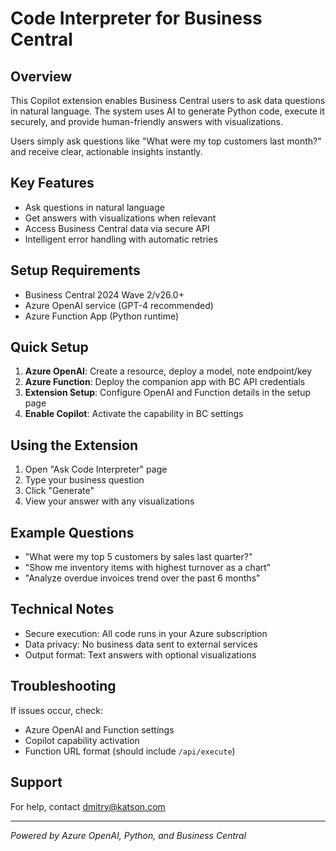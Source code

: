 # Code Interpreter for Business Central

## Overview

This Copilot extension enables Business Central users to ask data questions in natural language. The system uses AI to generate Python code, execute it securely, and provide human-friendly answers with visualizations.

Users simply ask questions like "What were my top customers last month?" and receive clear, actionable insights instantly.

## Key Features

- Ask questions in natural language
- Get answers with visualizations when relevant
- Access Business Central data via secure API
- Intelligent error handling with automatic retries

## Setup Requirements

- Business Central 2024 Wave 2/v26.0+
- Azure OpenAI service (GPT-4 recommended)
- Azure Function App (Python runtime)

## Quick Setup

1. **Azure OpenAI**: Create a resource, deploy a model, note endpoint/key
2. **Azure Function**: Deploy the companion app with BC API credentials
3. **Extension Setup**: Configure OpenAI and Function details in the setup page
4. **Enable Copilot**: Activate the capability in BC settings

## Using the Extension

1. Open "Ask Code Interpreter" page
2. Type your business question
3. Click "Generate"
4. View your answer with any visualizations

## Example Questions

- "What were my top 5 customers by sales last quarter?"
- "Show me inventory items with highest turnover as a chart"
- "Analyze overdue invoices trend over the past 6 months"

## Technical Notes

- Secure execution: All code runs in your Azure subscription
- Data privacy: No business data sent to external services
- Output format: Text answers with optional visualizations

## Troubleshooting

If issues occur, check:
- Azure OpenAI and Function settings
- Copilot capability activation
- Function URL format (should include `/api/execute`)

## Support

For help, contact dmitry@katson.com

---

*Powered by Azure OpenAI, Python, and Business Central* 